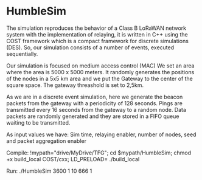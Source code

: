 # HumbleSim
The simulation reproduces the behavior of a Class B LoRaWAN network system with the implementation of relaying, it is written in C++ using the COST framework which is a compact framework for discrete simulations (DES). So, our simulation consists of a number of events, executed sequentially. 

Our simulation is focused on medium access control (MAC) We set an area where the area is 5000 x 5000 meters. It randomly generates the positions of the nodes in a 5x5 km area and we put the Gateway to the center of the square space. The gateway threashold is set to 2,5km.

As we are in a discrete event simulation, here we generate the beacon packets from the gateway with a periodicity of 128 seconds. Pings are transmitted every 16 seconds from the gateway to a random node. Data packets are randomly generated and they are stored in a FIFO queue waiting to be transmitted.

As input values we have: Sim time, relaying enabler, number of nodes, seed and packet aggregation enabler

Compile: !mypath="drive/MyDrive/TFG"; cd $mypath/HumbleSim; chmod +x build_local COST/cxx; LD_PRELOAD= ./build_local

Run: ./HumbleSim 3600 1 10 666 1
